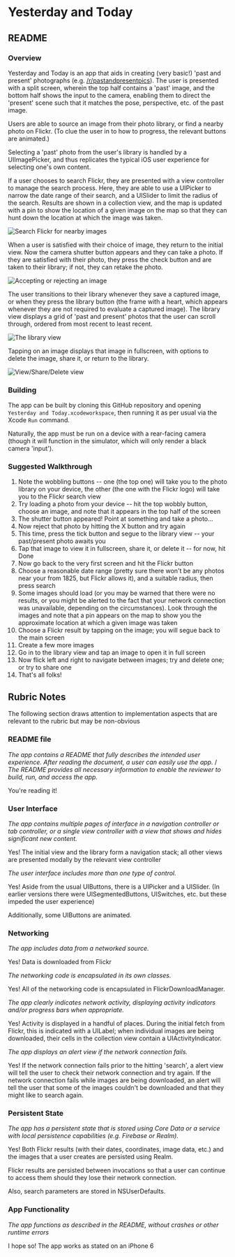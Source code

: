 # Yesterday and Today

## README

### Overview

Yesterday and Today is an app that aids in creating (very basic!) 'past and present' photographs (e.g. [/r/pastandpresentpics](https://www.reddit.com/r/PastAndPresentPics/)). The user is presented with a split screen, wherein the top half contains a 'past' image, and the bottom half shows the input to the camera, enabling them to direct the 'present' scene such that it matches the pose, perspective, etc. of the past image.

Users are able to source an image from their photo library, or find a nearby photo on Flickr. (To clue the user in to how to progress, the relevant buttons are animated.)

Selecting a 'past' photo from the user's library is handled by a UIImagePicker, and thus replicates the typical iOS user experience for selecting one's own content.

If a user chooses to search Flickr, they are presented with a view controller to manage the search process. Here, they are able to use a UIPicker to narrow the date range of their search, and a UISlider to limit the radius of the search. Results are shown in a collection view, and the map is updated with a pin to show the location of a given image on the map so that they can hunt down the location at which the image was taken.

![Search Flickr for nearby images](/Images/seach_flickr.PNG)

When a user is satisfied with their choice of image, they return to the initial view. Now the camera shutter button appears and they can take a photo. If they are satisfied with their photo, they press the check button and are taken to their library; if not, they can retake the photo.

![Accepting or rejecting an image](/Images/accept_reject.PNG)

The user transitions to their library whenever they save a captured image, or when they press the library button (the frame with a heart, which appears whenever they are not required to evaluate a captured image). The library view displays a grid of 'past and present' photos that the user can scroll through, ordered from most recent to least recent.

![The library view](/Images/library.PNG)

Tapping on an image displays that image in fullscreen, with options to delete the image, share it, or return to the library.

![View/Share/Delete view](/Images/delete_share_view_photo.PNG)

### Building

The app can be built by cloning this GitHub repository and opening `Yesterday and Today.xcodeworkspace`, then running it as per usual via the Xcode `Run` command.

Naturally, the app must be run on a device with a rear-facing camera (though it will function in the simulator, which will only render a black camera 'input').

### Suggested Walkthrough

1. Note the wobbling buttons -- one (the top one) will take you to the photo library on your device, the other (the one with the Flickr logo) will take you to the Flickr search view
2. Try loading a photo from your device -- hit the top wobbly button, choose an image, and note that it appears in the top half of the screen
3. The shutter button appeared! Point at something and take a photo...
4. Now reject that photo by hitting the X button and try again
5. This time, press the tick button and segue to the library view -- your past/present photo awaits you
6. Tap that image to view it in fullscreen, share it, or delete it -- for now, hit Done
7. Now go back to the very first screen and hit the Flickr button
8. Choose a reasonable date range (pretty sure there won't be any photos near your from 1825, but Flickr allows it), and a suitable radius, then press search
9. Some images should load (or you may be warned that there were no results, or you might be alerted to the fact that your network connection was unavailable, depending on the circumstances). Look through the images and note that a pin appears on the map to show you the approximate location at which a given image was taken
10. Choose a Flickr result by tapping on the image; you will segue back to the main screen
11. Create a few more images
12. Go in to the library view and tap an image to open it in full screen
13. Now flick left and right to navigate between images; try and delete one; or try to share one
14. That's all folks!

## Rubric Notes

The following section draws attention to implementation aspects that are relevant to the rubric but may be non-obvious

### README file

_The app contains a README that fully describes the intended user experience. After reading the document, a user can easily use the app._ / _The README provides all necessary information to enable the reviewer to build, run, and access the app._

You're reading it!

### User Interface

_The app contains multiple pages of interface in a navigation controller or tab controller, or a single view controller with a view that shows and hides significant new content._

Yes! The initial view and the library form a navigation stack; all other views are presented modally by the relevant view controller

_The user interface includes more than one type of control._

Yes! Aside from the usual UIButtons, there is a UIPicker and a UISlider. (In earlier versions there were UISegmentedButtons, UISwitches, etc. but these impeded the user experience)

Additionally, some UIButtons are animated.

### Networking

_The app includes data from a networked source._

Yes! Data is downloaded from Flickr


_The networking code is encapsulated in its own classes._

Yes! All of the networking code is encapsulated in FlickrDownloadManager.

_The app clearly indicates network activity, displaying activity indicators and/or progress bars when appropriate._

Yes! Activity is displayed in a handful of places. During the initial fetch from Flickr, this is indicated with a UILabel; when individual images are being downloaded, their cells in the collection view contain a UIActivityIndicator.

_The app displays an alert view if the network connection fails._

Yes! If the network connection fails prior to the hitting 'search', a alert view will tell the user to check their network connection and try again. If the network connection fails while images are being downloaded, an alert will tell the user that some of the images couldn't be downloaded and that they might like to search again.

### Persistent State

_The app has a persistent state that is stored using Core Data or a service with local persistence capabilities (e.g. Firebase or Realm)._

Yes! Both Flickr results (with their dates, coordinates, image data, etc.) and the images that a user creates are persisted using Realm.

Flickr results are persisted between invocations so that a user can continue to access them should they lose their network connection.

Also, search parameters are stored in NSUserDefaults.

### App Functionality

_The app functions as described in the README, without crashes or other runtime errors_

I hope so! The app works as stated on an iPhone 6
